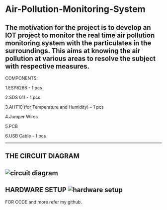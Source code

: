 # Air-Pollution-Monitoring-System

The motivation for the project is to develop an IOT project to monitor the real time air pollution monitoring system with the particulates in the surroundings. This aims at knowing the air pollution at various areas to resolve the subject with respective measures.
------------------------------------------------------------------------------------
COMPONENTS:

 1.ESP8266 - 1 pcs
 
 2.SDS 011 - 1 pcs
 
 3.AHT10 (for Temperature and Humidity) – 1 pcs
 
 4.Jumper Wires
 
 5.PCB
 
 6.USB Cable - 1 pcs
 
-------------------------------------------------------------------------------------
THE CIRCUIT DIAGRAM
-------------------------------------------------------------------------------------
  ![circuit diagram](https://user-images.githubusercontent.com/96298343/180516692-42b188c8-e230-4101-9cdb-f7764dbe86dd.jpg)
-------------------------------------------------------------------------------------
HARDWARE SETUP
  ![hardware setup](https://user-images.githubusercontent.com/96298343/180516787-5739a588-5f48-4f23-a3f6-390906fda696.jpeg)
-------------------------------------------------------------------------------------
FOR CODE and more refer my github.
